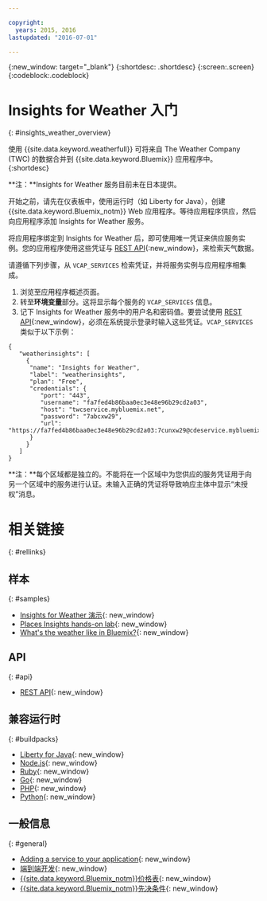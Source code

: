 ```yaml
---

copyright:
  years: 2015, 2016
lastupdated: "2016-07-01"

---
```


{:new_window: target="_blank"}
{:shortdesc: .shortdesc}
{:screen:.screen}
{:codeblock:.codeblock}

# Insights for Weather 入门
{: #insights_weather_overview}

使用 {{site.data.keyword.weatherfull}} 可将来自 The Weather Company (TWC) 的数据合并到 {{site.data.keyword.Bluemix}} 应用程序中。
{:shortdesc}

**注：**Insights for Weather 服务目前未在日本提供。

开始之前，请先在仪表板中，使用运行时（如 Liberty for Java），创建 {{site.data.keyword.Bluemix_notm}} Web 应用程序。等待应用程序供应，然后向应用程序添加 Insights for Weather 服务。

将应用程序绑定到 Insights for Weather 后，即可使用唯一凭证来供应服务实例。您的应用程序使用这些凭证与 [REST API](https://twcservice.{APPDomain}/rest-api/){:new_window}，来检索天气数据。

请遵循下列步骤，从 `VCAP_SERVICES` 检索凭证，并将服务实例与应用程序相集成。

1. 浏览至应用程序概述页面。
2. 转至**环境变量**部分。这将显示每个服务的 `VCAP_SERVICES` 信息。
3. 记下 Insights for Weather 服务中的用户名和密码值。要尝试使用 [REST API](https://twcservice.{APPDomain}/rest-api/){:new_window}，必须在系统提示登录时输入这些凭证。`VCAP_SERVICES` 类似于以下示例：

```
{
   "weatherinsights": [
     {
      "name": "Insights for Weather",
      "label": "weatherinsights",
      "plan": "Free",
      "credentials": {
         "port": "443",
         "username": "fa7fed4b86baa0ec3e48e96b29cd2a03",
         "host": "twcservice.mybluemix.net",
         "password": "7abcxw29",
         "url": "https://fa7fed4b86baa0ec3e48e96b29cd2a03:7cunxw29@cdeservice.mybluemix.net"
      }
     }
   ]
}
```

**注：**每个区域都是独立的。不能将在一个区域中为您供应的服务凭证用于向另一个区域中的服务进行认证。未输入正确的凭证将导致响应主体中显示“未授权”消息。 

# 相关链接
{: #rellinks}
## 样本
{: #samples}
* [Insights for Weather 演示](http://insights-for-weather-demo.mybluemix.net/){: new_window}
* [Places Insights hands-on lab](https://github.com/IBM-Bluemix/places-insights-lab){: new_window}
* [What's the weather like in Bluemix?](https://developer.ibm.com/bluemix/2015/12/08/insights-weather-sample-overview){: new_window}

## API
{: #api}
* [REST API](https://twcservice.{APPDomain}/rest-api/){: new_window}

## 兼容运行时 
{: #buildpacks}
* [Liberty for Java](https://console.{DomainName}/docs/runtimes/liberty/index.html){: new_window}
* [Node.js](https://console.{DomainName}/docs/runtimes/nodejs/index.html){: new_window}
* [Ruby](https://console.{DomainName}/docs/runtimes/ruby/index.html){: new_window}
* [Go](https://console.{DomainName}/docs/runtimes/go/index.html){: new_window}
* [PHP](https://console.{DomainName}/docs/runtimes/php/index.html){: new_window}
* [Python](https://console.{DomainName}/docs/runtimes/python/index.html){: new_window}

## 一般信息
{: #general}
* [Adding a service to your application](/docs/services/reqnsi.html){: new_window}
* [端到端开发](https://console.{DomainName}/docs/cfapps/ee.html){: new_window}
* [{{site.data.keyword.Bluemix_notm}}价格表](https://console.{DomainName}/pricing/){: new_window}
* [{{site.data.keyword.Bluemix_notm}}先决条件](https://developer.ibm.com/bluemix/support/#prereqs){: new_window}
